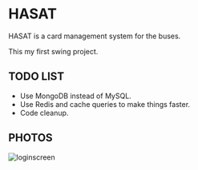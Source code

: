 # HASAT

HASAT is a card management system for the buses.

This my first swing project.

## TODO LIST

- Use MongoDB instead of MySQL.
- Use Redis and cache queries to make things faster.
- Code cleanup.

## PHOTOS

![loginscreen](https://https://i.hizliresim.com/95p0rkh.png)